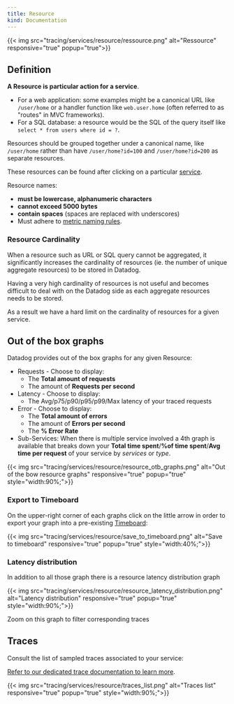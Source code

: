 ```yaml
---
title: Resource
kind: Documentation
---
```


{{< img src="tracing/services/resource/ressource.png" alt="Ressource" responsive="true" popup="true">}}

## Definition

**A Resource is particular action for a service**.  

* For a web application: some examples might be a canonical URL like `/user/home` or a handler function like `web.user.home` (often referred to as "routes" in MVC frameworks).  
* For a SQL database: a resource would be the SQL of the query itself like `select * from users where id = ?`.

Resources should be grouped together under a canonical name, like `/user/home` rather than have `/user/home?id=100` and `/user/home?id=200` as separate resources.

These resources can be found after clicking on a particular [service](/tracing/services/#resource).

Resource names: 

* **must be lowercase, alphanumeric characters**
* **cannot exceed 5000 bytes**
* **contain spaces** (spaces are replaced with underscores)
* Must adhere to [metric naming rules](/developers/metrics/).

### Resource Cardinality

When a resource such as URL or SQL query cannot be aggregated, it significantly increases the cardinality of resources (ie. the number of unique aggregate resources) to be stored in Datadog. 

Having a very high cardinality of resources is not useful and becomes difficult to deal with on the Datadog side as each aggregate resources needs to be stored.

As a result we have a hard limit on the cardinality of resources for a given service.

## Out of the box graphs

Datadog provides out of the box graphs for any given Resource:

* Requests - Choose to display:
    *  The **Total amount of requests** 
    *  The amount of **Requests per second**
* Latency -  Choose to display:
    *  The Avg/p75/p90/p95/p99/Max latency of your traced requests 
* Error - Choose to display:
    * The **Total amount of errors** 
    * The amount of **Errors per second** 
    * The **% Error Rate** 
* Sub-Services: When there is multiple service involved a 4th graph is available that breaks down your **Total time spent**/**%of time spent**/**Avg time per request** of your service by *services* or *type*.

{{< img src="tracing/services/resource/resource_otb_graphs.png" alt="Out of the bow resource graphs" responsive="true" popup="true" style="width:90%;">}}

### Export to Timeboard

On the upper-right corner of each graphs click on the little arrow in order to export your graph into a pre-existing [Timeboard](/graphing/dashboards/timeboard):

{{< img src="tracing/services/resource/save_to_timeboard.png" alt="Save to timeboard" responsive="true" popup="true" style="width:40%;">}}

### Latency distribution

In addition to all those graph there is a resource latency distribution graph

{{< img src="tracing/services/resource/resource_latency_distribution.png" alt="Latency distribution" responsive="true" popup="true" style="width:90%;">}}

Zoom on this graph to filter corresponding traces

## Traces

Consult the list of sampled traces associated to your service:

[Refer to our dedicated trace documentation to learn more](/tracing/services/trace).

{{< img src="tracing/services/resource/traces_list.png" alt="Traces list" responsive="true" popup="true" style="width:90%;">}}